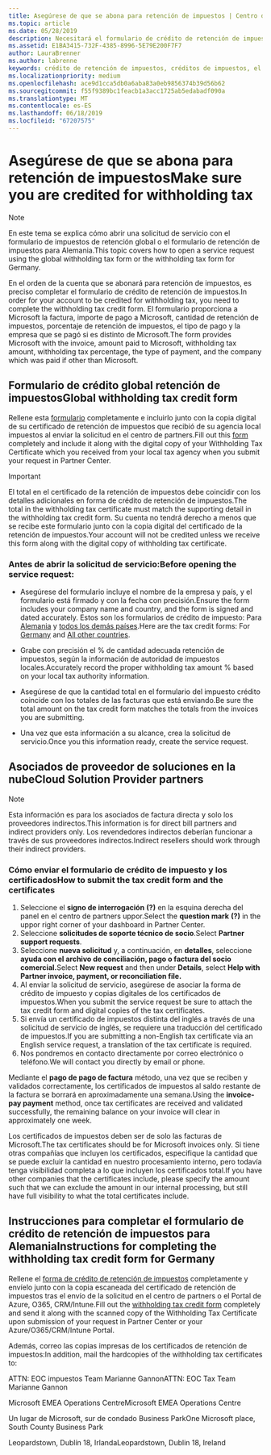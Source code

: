 ```yaml
---
title: Asegúrese de que se abona para retención de impuestos | Centro de partners
ms.topic: article
ms.date: 05/28/2019
description: Necesitará el formulario de crédito de retención de impuestos y el certificado de la retención de impuestos para abrir una solicitud de servicio.
ms.assetid: E1BA3415-732F-4385-8996-5E79E200F7F7
author: LauraBrenner
ms.author: labrenne
keywords: crédito de retención de impuestos, créditos de impuestos, el formulario del crédito de impuesto alemán, crédito de impuesto de formulario
ms.localizationpriority: medium
ms.openlocfilehash: ace9d1cca5db0a6aba83a0eb9856374b39d56b62
ms.sourcegitcommit: f55f9389bc1feacb1a3acc1725ab5edabadf090a
ms.translationtype: MT
ms.contentlocale: es-ES
ms.lasthandoff: 06/18/2019
ms.locfileid: "67207575"
---
```

# <a name="make-sure-you-are-credited-for-withholding-tax"></a><span data-ttu-id="08c08-104">Asegúrese de que se abona para retención de impuestos</span><span class="sxs-lookup"><span data-stu-id="08c08-104">Make sure you are credited for withholding tax</span></span>

>[!Note]
><span data-ttu-id="08c08-105">En este tema se explica cómo abrir una solicitud de servicio con el formulario de impuestos de retención global o el formulario de retención de impuestos para Alemania.</span><span class="sxs-lookup"><span data-stu-id="08c08-105">This topic covers how to open a service request using the global withholding tax form or the withholding tax form for Germany.</span></span>

<span data-ttu-id="08c08-106">En el orden de la cuenta que se abonará para retención de impuestos, es preciso completar el formulario de crédito de retención de impuestos.</span><span class="sxs-lookup"><span data-stu-id="08c08-106">In order for your account to be credited for withholding tax, you need to complete the withholding tax credit form.</span></span> <span data-ttu-id="08c08-107">El formulario proporciona a Microsoft la factura, importe de pago a Microsoft, cantidad de retención de impuestos, porcentaje de retención de impuestos, el tipo de pago y la empresa que se pagó si es distinto de Microsoft.</span><span class="sxs-lookup"><span data-stu-id="08c08-107">The form provides Microsoft with the invoice, amount paid to Microsoft, withholding tax amount, withholding tax percentage, the type of payment, and the company which was paid if other than Microsoft.</span></span>  

## <a name="global-withholding-tax-credit-form"></a><span data-ttu-id="08c08-108">Formulario de crédito global retención de impuestos</span><span class="sxs-lookup"><span data-stu-id="08c08-108">Global withholding tax credit form</span></span>

<span data-ttu-id="08c08-109">Rellene esta [formulario](https://query.prod.cms.rt.microsoft.com/cms/api/am/binary/RE30311) completamente e incluirlo junto con la copia digital de su certificado de retención de impuestos que recibió de su agencia local impuestos al enviar la solicitud en el centro de partners.</span><span class="sxs-lookup"><span data-stu-id="08c08-109">Fill out this [form](https://query.prod.cms.rt.microsoft.com/cms/api/am/binary/RE30311) completely and include it along with the digital copy of your Withholding Tax Certificate which you received from your local tax agency when you submit your request in Partner Center.</span></span>
>[!IMPORTANT]
><span data-ttu-id="08c08-110">El total en el certificado de la retención de impuestos debe coincidir con los detalles adicionales en forma de crédito de retención de impuestos.</span><span class="sxs-lookup"><span data-stu-id="08c08-110">The total in the withholding tax certificate must match the supporting detail in the withholding tax credit form.</span></span> <span data-ttu-id="08c08-111">Su cuenta no tendrá derecho a menos que se recibe este formulario junto con la copia digital del certificado de la retención de impuestos.</span><span class="sxs-lookup"><span data-stu-id="08c08-111">Your account will not be credited unless we receive this form along with the digital copy of withholding tax certificate.</span></span>

### <a name="before-opening-the-service-request"></a><span data-ttu-id="08c08-112">Antes de abrir la solicitud de servicio:</span><span class="sxs-lookup"><span data-stu-id="08c08-112">Before opening the service request:</span></span>

- <span data-ttu-id="08c08-113">Asegúrese del formulario incluye el nombre de la empresa y país, y el formulario está firmado y con la fecha con precisión.</span><span class="sxs-lookup"><span data-stu-id="08c08-113">Ensure the form includes your company name and country, and the form is signed and dated accurately.</span></span> <span data-ttu-id="08c08-114">Estos son los formularios de crédito de impuesto: Para [Alemania](https://query.prod.cms.rt.microsoft.com/cms/api/am/binary/RE305Lo) y [todos los demás países](https://query.prod.cms.rt.microsoft.com/cms/api/am/binary/RE30311).</span><span class="sxs-lookup"><span data-stu-id="08c08-114">Here are the tax credit forms: For [Germany](https://query.prod.cms.rt.microsoft.com/cms/api/am/binary/RE305Lo) and [All other countries](https://query.prod.cms.rt.microsoft.com/cms/api/am/binary/RE30311).</span></span>

- <span data-ttu-id="08c08-115">Grabe con precisión el % de cantidad adecuada retención de impuestos, según la información de autoridad de impuestos locales.</span><span class="sxs-lookup"><span data-stu-id="08c08-115">Accurately record the proper withholding tax amount % based on your local tax authority information.</span></span>

- <span data-ttu-id="08c08-116">Asegúrese de que la cantidad total en el formulario del impuesto crédito coincide con los totales de las facturas que está enviando.</span><span class="sxs-lookup"><span data-stu-id="08c08-116">Be sure the total amount on the tax credit form matches the totals from the invoices you are submitting.</span></span> 

- <span data-ttu-id="08c08-117">Una vez que esta información a su alcance, crea la solicitud de servicio.</span><span class="sxs-lookup"><span data-stu-id="08c08-117">Once you this information ready, create the service request.</span></span>

## <a name="cloud-solution-provider-partners"></a><span data-ttu-id="08c08-118">Asociados de proveedor de soluciones en la nube</span><span class="sxs-lookup"><span data-stu-id="08c08-118">Cloud Solution Provider partners</span></span>

>[!Note]
><span data-ttu-id="08c08-119">Esta información es para los asociados de factura directa y solo los proveedores indirectos.</span><span class="sxs-lookup"><span data-stu-id="08c08-119">This information is for direct bill partners and indirect providers only.</span></span> <span data-ttu-id="08c08-120">Los revendedores indirectos deberían funcionar a través de sus proveedores indirectos.</span><span class="sxs-lookup"><span data-stu-id="08c08-120">Indirect resellers should work through their indirect providers.</span></span>

### <a name="how-to-submit-the-tax-credit-form-and-the-certificates"></a><span data-ttu-id="08c08-121">Cómo enviar el formulario de crédito de impuesto y los certificados</span><span class="sxs-lookup"><span data-stu-id="08c08-121">How to submit the tax credit form and the certificates</span></span>

1. <span data-ttu-id="08c08-122">Seleccione el **signo de interrogación** **(?)**  en la esquina derecha del panel en el centro de partners uppor.</span><span class="sxs-lookup"><span data-stu-id="08c08-122">Select the **question mark** **(?)** in the uppor right corner of your dashboard in Partner Center.</span></span>
2. <span data-ttu-id="08c08-123">Seleccione **solicitudes de soporte técnico de socio**.</span><span class="sxs-lookup"><span data-stu-id="08c08-123">Select **Partner support requests**.</span></span>
3. <span data-ttu-id="08c08-124">Seleccione **nueva solicitud** y, a continuación, en **detalles**, seleccione **ayuda con el archivo de conciliación, pago o factura del socio comercial.**</span><span class="sxs-lookup"><span data-stu-id="08c08-124">Select **New request** and then under **Details**, select **Help with Partner invoice, payment, or reconciliation file.**</span></span>
4. <span data-ttu-id="08c08-125">Al enviar la solicitud de servicio, asegúrese de asociar la forma de crédito de impuesto y copias digitales de los certificados de impuestos.</span><span class="sxs-lookup"><span data-stu-id="08c08-125">When you submit the service request be sure to attach the tax credit form and digital copies of the tax certificates.</span></span>
5. <span data-ttu-id="08c08-126">Si envía un certificado de impuestos distinta del inglés a través de una solicitud de servicio de inglés, se requiere una traducción del certificado de impuestos.</span><span class="sxs-lookup"><span data-stu-id="08c08-126">If you are submitting a non-English tax certificate via an English service request, a translation of the tax certificate is required.</span></span>
6. <span data-ttu-id="08c08-127">Nos pondremos en contacto directamente por correo electrónico o teléfono.</span><span class="sxs-lookup"><span data-stu-id="08c08-127">We will contact you directly by email or phone.</span></span>

<span data-ttu-id="08c08-128">Mediante el **pago de pago de factura** método, una vez que se reciben y validados correctamente, los certificados de impuestos al saldo restante de la factura se borrará en aproximadamente una semana.</span><span class="sxs-lookup"><span data-stu-id="08c08-128">Using the **invoice-pay payment** method, once tax certificates are received and validated successfully, the remaining balance on your invoice will clear in approximately one week.</span></span> 

<span data-ttu-id="08c08-129">Los certificados de impuestos deben ser de solo las facturas de Microsoft.</span><span class="sxs-lookup"><span data-stu-id="08c08-129">The tax certificates should be for Microsoft invoices only.</span></span> <span data-ttu-id="08c08-130">Si tiene otras compañías que incluyen los certificados, especifique la cantidad que se puede excluir la cantidad en nuestro procesamiento interno, pero todavía tenga visibilidad completa a lo que incluyen los certificados total.</span><span class="sxs-lookup"><span data-stu-id="08c08-130">If you have other companies that the certificates include, please specify the amount such that we can exclude the amount in our internal processing, but still have full visibility to what the total certificates include.</span></span> 

## <a name="instructions-for-completing-the-withholding-tax-credit-form-for-germany"></a><span data-ttu-id="08c08-131">Instrucciones para completar el formulario de crédito de retención de impuestos para Alemania</span><span class="sxs-lookup"><span data-stu-id="08c08-131">Instructions for completing the withholding tax credit form for Germany</span></span>

<span data-ttu-id="08c08-132">Rellene el [forma de crédito de retención de impuestos](https://query.prod.cms.rt.microsoft.com/cms/api/am/binary/RE305Lo) completamente y envíelo junto con la copia escaneada del certificado de retención de impuestos tras el envío de la solicitud en el centro de partners o el Portal de Azure, O365, CRM/Intune.</span><span class="sxs-lookup"><span data-stu-id="08c08-132">Fill out the [withholding tax credit form](https://query.prod.cms.rt.microsoft.com/cms/api/am/binary/RE305Lo)  completely and send it along with the scanned copy of the Withholding Tax Certificate upon submission of your request in Partner Center or your Azure/O365/CRM/Intune Portal.</span></span> 

<span data-ttu-id="08c08-133">Además, correo las copias impresas de los certificados de retención de impuestos:</span><span class="sxs-lookup"><span data-stu-id="08c08-133">In addition, mail the hardcopies of the withholding tax certificates to:</span></span>

<span data-ttu-id="08c08-134">ATTN: EOC impuestos Team Marianne Gannon</span><span class="sxs-lookup"><span data-stu-id="08c08-134">ATTN: EOC Tax Team Marianne Gannon</span></span>

<span data-ttu-id="08c08-135">Microsoft EMEA Operations Centre</span><span class="sxs-lookup"><span data-stu-id="08c08-135">Microsoft EMEA Operations Centre</span></span>

<span data-ttu-id="08c08-136">Un lugar de Microsoft, sur de condado Business Park</span><span class="sxs-lookup"><span data-stu-id="08c08-136">One Microsoft place, South County Business Park</span></span>

<span data-ttu-id="08c08-137">Leopardstown, Dublín 18, Irlanda</span><span class="sxs-lookup"><span data-stu-id="08c08-137">Leopardstown, Dublin 18, Ireland</span></span>
